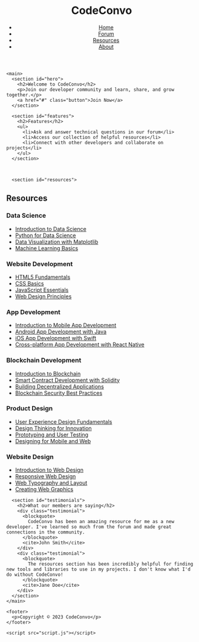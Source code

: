 <!DOCTYPE html>
<html>
  <head>
    <meta charset="UTF-8">
    <title>CodeConvo - Developer Community</title>
    <link rel="stylesheet" href="style.css">
  </head>
  <body>
    <header>
      <h1>CodeConvo</h1>
      <nav>
        <ul>
          <li><a href="#">Home</a></li>
          <li><a href="#">Forum</a></li>
          <li><a href="#">Resources</a></li>
          <li><a href="#">About</a></li>
        </ul>
      </nav>
    </header>
    
    <main>
      <section id="hero">
        <h2>Welcome to CodeConvo</h2>
        <p>Join our developer community and learn, share, and grow together.</p>
        <a href="#" class="button">Join Now</a>
      </section>
      
      <section id="features">
        <h2>Features</h2>
        <ul>
          <li>Ask and answer technical questions in our forum</li>
          <li>Access our collection of helpful resources</li>
          <li>Connect with other developers and collaborate on projects</li>
        </ul>
      </section>
      
      
      
      <section id="resources">
  <h2>Resources</h2>
  
  <h3>Data Science</h3>
  <ul>
    <li><a href="#">Introduction to Data Science</a></li>
    <li><a href="#">Python for Data Science</a></li>
    <li><a href="#">Data Visualization with Matplotlib</a></li>
    <li><a href="#">Machine Learning Basics</a></li>
  </ul>
  
  <h3>Website Development</h3>
  <ul>
    <li><a href="#">HTML5 Fundamentals</a></li>
    <li><a href="#">CSS Basics</a></li>
    <li><a href="#">JavaScript Essentials</a></li>
    <li><a href="#">Web Design Principles</a></li>
  </ul>
  
  <h3>App Development</h3>
  <ul>
    <li><a href="#">Introduction to Mobile App Development</a></li>
    <li><a href="#">Android App Development with Java</a></li>
    <li><a href="#">iOS App Development with Swift</a></li>
    <li><a href="#">Cross-platform App Development with React Native</a></li>
  </ul>
  
  <h3>Blockchain Development</h3>
  <ul>
    <li><a href="#">Introduction to Blockchain</a></li>
    <li><a href="#">Smart Contract Development with Solidity</a></li>
    <li><a href="#">Building Decentralized Applications</a></li>
    <li><a href="#">Blockchain Security Best Practices</a></li>
  </ul>
  
  <h3>Product Design</h3>
  <ul>
    <li><a href="#">User Experience Design Fundamentals</a></li>
    <li><a href="#">Design Thinking for Innovation</a></li>
    <li><a href="#">Prototyping and User Testing</a></li>
    <li><a href="#">Designing for Mobile and Web</a></li>
  </ul>
  
  <h3>Website Design</h3>
  <ul>
    <li><a href="#">Introduction to Web Design</a></li>
    <li><a href="#">Responsive Web Design</a></li>
    <li><a href="#">Web Typography and Layout</a></li>
    <li><a href="#">Creating Web Graphics</a></li>
  </ul>
</section>

      
      
      <section id="testimonials">
        <h2>What our members are saying</h2>
        <div class="testimonial">
          <blockquote>
            CodeConvo has been an amazing resource for me as a new developer. I've learned so much from the forum and made great connections in the community.
          </blockquote>
          <cite>John Smith</cite>
        </div>
        <div class="testimonial">
          <blockquote>
            The resources section has been incredibly helpful for finding new tools and libraries to use in my projects. I don't know what I'd do without CodeConvo!
          </blockquote>
          <cite>Jane Doe</cite>
        </div>
      </section>
    </main>
    
    <footer>
      <p>Copyright © 2023 CodeConvo</p>
    </footer>
    
    <script src="script.js"></script>
  </body>
</html>
